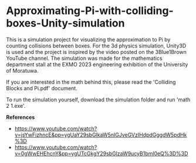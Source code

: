 # Approximating-Pi-with-colliding-boxes-Unity-simulation

This is a simulation project for visualizing the approximation to Pi by counting collisions between boxes. For the 3d physics simulation, Unity3D is used and the project is inspired by the video posted on the 3Blue1Brown YouTube channel. The simulation was made for the mathematics department stall at the EXMO 2023 engineering exhibition of the University of Moratuwa. 

If you are interested in the math behind this, please read the 'Colliding Blocks and Pi.pdf' document.

To run the simulation yourself, download the simulation folder and run 'math 2 1.exe'.

**References**

* https://www.youtube.com/watch?v=jsYwFizhncE&pp=ygUaY29sbGlkaW5nIGJveGVzIHdpdGggdW5pdHk%3D 
* https://www.youtube.com/watch?v=0gWwEHEhcnY&pp=ygUTcGkgY29sbGlzaW9ucyB1bml0eQ%3D%3D 
